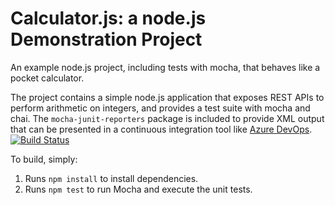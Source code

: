 Calculator.js: a node.js Demonstration Project
==============================================
An example node.js project, including tests with mocha, that behaves like
a pocket calculator.

The project contains a simple node.js application that exposes REST APIs
to perform arithmetic on integers, and provides a test suite with mocha
and chai.  The `mocha-junit-reporters` package is included to provide XML
output that can be presented in a continuous integration tool like
[Azure DevOps](https://azure.com/devops).
[![Build Status](https://dev.azure.com/IntegratingExternalSourceControlwithAzurePipelines/06-Integrating%20External%20Source%20Control%20with%20Azure%20Pipelines/_apis/build/status/Yamal456.calculator?branchName=master)](https://dev.azure.com/IntegratingExternalSourceControlwithAzurePipelines/06-Integrating%20External%20Source%20Control%20with%20Azure%20Pipelines/_build/latest?definitionId=1&branchName=master)


To build, simply:

1. Runs `npm install` to install dependencies.
2. Runs `npm test` to run Mocha and execute the unit tests.

